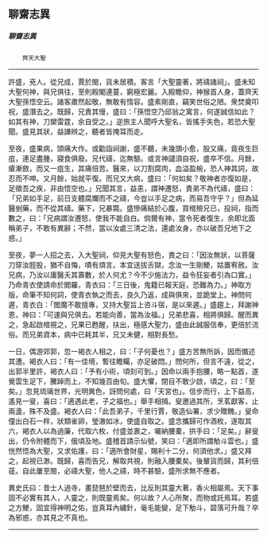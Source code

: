 

## 聊齋志異

##### 聊齋志異
　　`齊天大聖`

* * *

許盛，兗人。從兄成，賈於閩，貨未居積。客言「大聖靈著，將禱諸祠」。盛未知大聖何神，與兄俱往，至則殿閣連蔓，窮極宏麗。入殿瞻仰，神猴首人身，蓋齊天大聖孫悟空云。諸客肅然起敬，無敢有惰容。盛素剛直，竊笑世俗之陋。衆焚奠叩祝，盛潛去之。既歸，兄責其慢，盛曰：「孫悟空乃邱翁之寓言，何遂誠信如此？如其有神，刀槊雷霆，余自受之。」逆旅主人聞呼大聖名，皆搖手失色，若恐大聖聞。盛見其狀，益譁辨之，聽者皆掩耳而走。

至夜，盛果病，頭痛大作。或勸詣祠謝，盛不聽，未幾頭小愈，股又痛，竟夜生巨疽，連足盡腫，寢食俱廢。兄代禱，迄無驗。或言神譴須自祝，盛卒不信。月餘，瘡漸斂，而又一疽生，其痛倍苦。醫來，以刀割腐肉，血溢盈椀，恐人神其詞，故忍而不呻。又月餘，始就平復。而兄又大病，盛曰：「何如矣？敬神者亦復如是，足徵吾之疾，非由悟空也。」兄聞其言，益恚，謂神遷怒，責弟不為代禱，盛曰：「兄弟如手足，前日支體腐爛而不之禱，今豈以手足之病，而易吾守乎？」但為延醫剉藥，而不從其禱。藥下，兄暴斃。盛慘痛結於心腹，買棺殮兄已，投祠，指而數之，曰：「兄病謂汝遷怒，使我不能自白。倘爾有神，當令死者復生，余即北面稱弟子，不敢有異辭；不然，當以汝處三清之法，還處汝身，亦以破吾兄地下之惑。」

至夜，夢一人招之去，入大聖祠，仰見大聖有怒色，責之曰：「因汝無狀，以菩薩刀穿汝脛股，猶不自悔，嘖有煩言。本宜送拔舌獄，念汝一生剛鯁，姑置宥赦。汝兄病，乃汝以庸醫夭其壽數，於人何尤？今不少施法力，益令狂妄者引為口實。」乃命青衣使請命於閻羅，青衣曰：「三日後，鬼籍已報天庭，恐難為力。」神取方版，命筆不知何詞，使青衣執之而去，良久乃返，成與俱來，並跪堂上。神問何遲，青衣白：「閻魔不敢擅專，又持大聖旨上咨斗宿，是以來遲。」盛趨上，拜謝神恩，神曰：「可速與兄俱去。若能向善，當為汝福。」兄弟悲喜，相將俱歸。醒而異之，急起啟棺視之，兄果已甦醒，扶出，極感大聖力，盛由此誠服信奉，更倍於流俗。而兄弟資本，病中已耗其半，兄又未健，相對長愁。

一日，偶游郊郭，忽一褐衣人相之，曰：「子何憂也？」盛方苦無所訴，因而備述其遭。褐衣人曰：「有一佳境，暫往瞻矚，亦足破悶。」問何所，但言不遠，從之，出郭半里許，褐衣人曰：「予有小術，頃刻可到。」因命以兩手抱腰，略一點首，遂覺雲生足下，騰踔而上，不知幾百由旬。盛大懼，閉目不敢少啟，頃之，曰：「至矣。」忽見琉璃世界，光明異色，訝問何處，曰「天宮也」。信步而行，上下益高，遙見一叟，喜曰：「適遇此老，子之福也。」舉手相揖。叟邀過其所，烹茗獻客，止兩盞，殊不及盛。褐衣人曰：「此吾弟子，千里行賈，敬造仙署，求少贈餽。」叟命僮出白石一柈，狀類雀卵，瑩澈如冰，使盛自取之。盛念攜歸可作酒枚，遂取其六，褐衣人以為過廉，代取六枚，付盛並裹之，囑納腰橐，拱手曰：「足矣。」辭叟出，仍令附體而下，俄頃及地。盛稽首請示仙號，笑曰：「適即所謂觔斗雲也。」盛恍然悟為大聖，又求佑護，曰：「適所會財星，賜利十二分，何須他求。」盛又拜之，起視已渺。既歸，喜而告兄，解取共視，則融入腰橐矣。後輦貨而歸，其利倍蓗。自此屢至閩，必禱大聖，他人之禱，時不甚驗，盛所求無不應者。

異史氏曰：昔士人過寺，畫琵琶於壁而去，比反則其靈大著，香火相屬焉。天下事固不必實有其人，人靈之，則既靈焉矣。何以故？人心所聚，而物或託焉耳。若盛之方鯁，固宜得神明之佑，豈真耳內繡針，毫毛能變，足下觔斗，碧落可升哉？卒為邪惑，亦其見之不真也。

* * *

